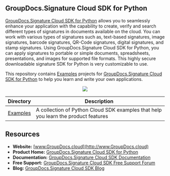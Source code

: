 ## GroupDocs.Signature Cloud SDK for Python

[GroupDocs.Signature Cloud SDK for Python](https://products.groupdocs.cloud/Signature/Python) allows you to seamlessly enhance your application with the capability to create, verify and search different types of signatures in documents available on the ‎cloud. You can work with various types of signatures such as, text-based signatures, image signatures, ‎barcode signatures, QR-Code signatures, digital signatures, and stamp signatures. Using ‎GroupDocs.Signature Cloud SDK for Python, you can apply signatures to portable or simple ‎documents, spreadsheets, presentations, and images for supported file formats. This highly secure ‎downloadable signature SDK for Python is very customizable to use.‎

This repository contains [Examples](Examples) projects for [GroupDocs.Signature Cloud SDK for Python](https://products.groupdocs.cloud/Signature/Python) to help you learn and write your own applications.

<p align="center">

  <a title="Download complete GroupDocs.Signature Cloud SDK Examples for Python source code" href="https://github.com/groupdocs-Signature-cloud/groupdocs-Signature-cloud-Python-samples/archive/master.zip">
	<img src="https://raw.github.com/AsposeExamples/java-examples-dashboard/master/images/downloadZip-Button-Large.png" />
  </a>
</p>

Directory | Description
--------- | -----------
[Examples](Examples)  | A collection of Python Cloud SDK examples that help you learn the product features

## Resources

+ **Website:** [www.GroupDocs.cloud](http://www.GroupDocs.cloud)
+ **Product Home:** [GroupDocs.Signature Cloud SDK for Python](https://products.groupdocs.cloud/Signature/Python)
+ **Documentation:** [GroupDocs.Signature Cloud SDK Documentation](https://docs.groupdocs.cloud/display/Signaturecloud/Home)
+ **Free Support:** [GroupDocs.Signature Cloud SDK Free Support Forum](https://forum.groupdocs.cloud/c/Signature)
+ **Blog:** [GroupDocs.Signature Cloud SDK Blog](https://blog.groupdocs.cloud/category/Signature/)